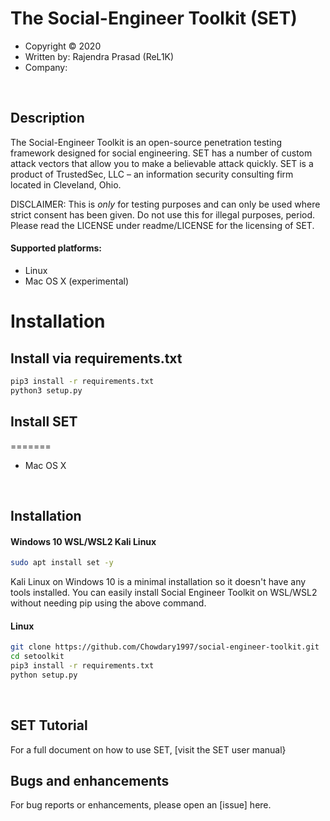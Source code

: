 # The Social-Engineer Toolkit (SET)
* Copyright :copyright: 2020
* Written by: Rajendra Prasad (ReL1K) 
* Company: 

<br/>

## Description
The Social-Engineer Toolkit is an open-source penetration testing framework designed for social engineering. SET has a number of custom attack vectors that allow you to make a believable attack quickly. SET is a product of TrustedSec, LLC – an information security consulting firm located in Cleveland, Ohio.

DISCLAIMER: This is *only* for testing purposes and can only be used where strict consent has been given. Do not use this for illegal purposes, period.
Please read the LICENSE under readme/LICENSE for the licensing of SET. 

#### Supported platforms:
* Linux
* Mac OS X (experimental)

# Installation

## Install via requirements.txt

```bash
pip3 install -r requirements.txt
python3 setup.py 
```

## Install SET
=======
* Mac OS X
<br/>

## Installation
#### Windows 10 WSL/WSL2 Kali Linux
```bash
sudo apt install set -y
```
Kali Linux on Windows 10 is a minimal installation so it doesn't have any tools installed.
You can easily install Social Engineer Toolkit on WSL/WSL2 without needing pip using the above command.

#### Linux
```bash
git clone https://github.com/Chowdary1997/social-engineer-toolkit.git
cd setoolkit
pip3 install -r requirements.txt
python setup.py
```
<br/>

## SET Tutorial
For a full document on how to use SET, [visit the SET user manual}
<br/>

## Bugs and enhancements
For bug reports or enhancements, please open an [issue] here.
<br/>
